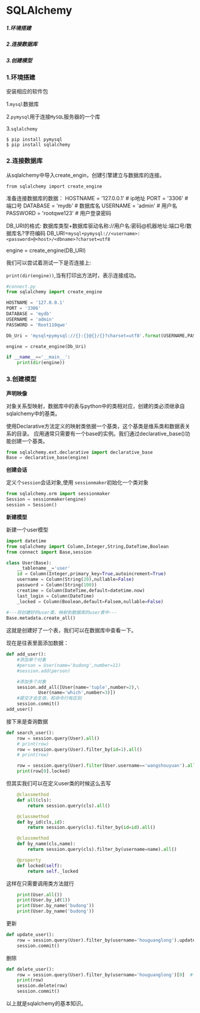 # SQLAlchemy

##### 1.环境搭建

##### 2.连接数据库

##### 3.创建模型



 ### 1.环境搭建

安装相应的软件包

1.`mysql`数据库

2.`pymysql`用于连接`MySQL`服务器的一个库

3.`sqlalchemy`

```shell
$ pip install pymysql
$ pip install sqlalchemy
```



### 2.连接数据库

从sqlalchemy中导入create_engin，创建引擎建立与数据库的连接。

`from sqlalchemy import create_engine`

准备连接数据库的数据：
HOSTNAME = '127.0.0.1'        # ip地址
PORT = '3306'                          # 端口号
DATABASE = 'mydb'                # 数据库名
USERNAME = 'admin'                 # 用户名
PASSWORD = 'rootqwe123'                 # 用户登录密码

DB_URI的格式:
数据库类型+数据库驱动名称://用户名:密码@机器地址:端口号/数据库名?字符编码
DB_URI=`mysql+pymysql://<username>:<password>@<host>/<dbname>?charset=utf8` 

engine = create_engine(DB_URI)

我们可以尝试着测试一下是否连接上:

`print(dir(engine))`,当有打印出方法时，表示连接成功。

```python
#connect.py
from sqlalchemy import create_engine

HOSTNAME = '127.0.0.1'
PORT = '3306'
DATABASE = 'mydb'
USERNAME = 'admin'
PASSWORD = 'Root110qwe'

Db_Uri = 'mysql+pymysql://{}:{}@{}/{}?charset=utf8'.format(USERNAME,PASSWORD,HOSTNAME,DATABASE)

engine = create_engine(Db_Uri)

if __name__=='__main__':
    print(dir(engine))
```



### 3.创建模型

**声明映像**

对象关系型映射，数据库中的表与python中的类相对应，创建的类必须继承自sqlalchemy中的基类。

使用Declarative方法定义的映射类依据一个基类，这个基类是维系类和数据表关系的目录。
应用通常只需要有一个base的实例。我们通过declarative_base()功能创建一个基类。

```python
from sqlalchemy.ext.declarative import declarative_base
Base = declarative_base(engine)
```

**创建会话**

定义个`session`会话对象,使用 `sessionmaker`初始化一个类对象

```python
from sqlalchemy.orm import sessionmaker
Session = sessionmaker(engine)
session = Session()
```

**新建模型**

新建一个user模型

```python
import datetime
from sqlalchemy import Column,Integer,String,DateTime,Boolean
from connect import Base,session

class User(Base):
    __tablename__='user'
    id = Column(Integer,primary_key=True,autoincrement=True)
    username = Column(String(20),nullable=False)
    password = Column(String(100))
    creatime = Column(DateTime,default=datetime.now)
    last_login = Column(DateTime)
    _locked = Column(Boolean,default=Falsem,nullable=False)
    
#---将创建好的user类，映射到数据库的user表中---
Base.metadata.create_all()    
```

这就是创建好了一个表，我们可以在数据库中查看一下。

现在是往表里面添加数据：

```python
def add_user():
	#添加单个对象
	#person = User(name='budong',number=11)
	#session.add(person)

	#添加多个对象
	session.add_all([User(name='tuple',number=2),\
	        User(name='which',number=3)])
	#提交才会生效，和命令行有区别
	session.commit()
add_user()
```

接下来是查询数据

```python
def search_user():
    row = session.query(User).all()
    # print(row)
    row = session.query(User).filter_by(id=1).all()
    # print(row)

    row = session.query(User).filter(User.username=='wangshouyuan').all()
    print(row[0].locked)
```

但其实我们可以在定义user类的时候这么去写

```python
    @classmethod
    def all(cls):
        return session.query(cls).all()

    @classmethod
    def by_id(cls,id):
        return session.query(cls).filter_by(id=id).all()

    @classmethod
    def by_name(cls,name):
        return session.query(cls).filter_by(username=name).all()

    @property
    def locked(self):
        return self._locked
```

这样在只需要调用类方法就行

```python
    print(User.all())
    print(User.by_id(1))
    print(User.by_name('budong'))
    print(User.by_name('budong'))
```

更新

```python
def update_user():
    row = session.query(User).filter_by(username='houguanglong').update({User.password:'QWE'})
    session.commit()
```

删除

```python
def delete_user():
    row = session.query(User).filter_by(username='houguanglong')[0]  #first
    print(row)
    session.delete(row)
    session.commit()
```

以上就是sqlalchemy的基本知识。

